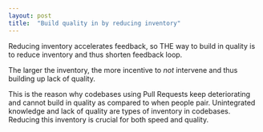 ```yaml
---
layout: post
title:  "Build quality in by reducing inventory"
---
```



Reducing inventory accelerates feedback, so THE way to build in quality is to reduce inventory and thus shorten feedback loop.

The larger the inventory, the more incentive to _not_ intervene and thus building up lack of quality.

This is the reason why codebases using Pull Requests keep deteriorating and cannot build in quality as compared to when people pair.
Unintegrated knowledge and lack of quality are types of inventory in codebases.
Reducing this inventory is crucial for both speed and quality.
